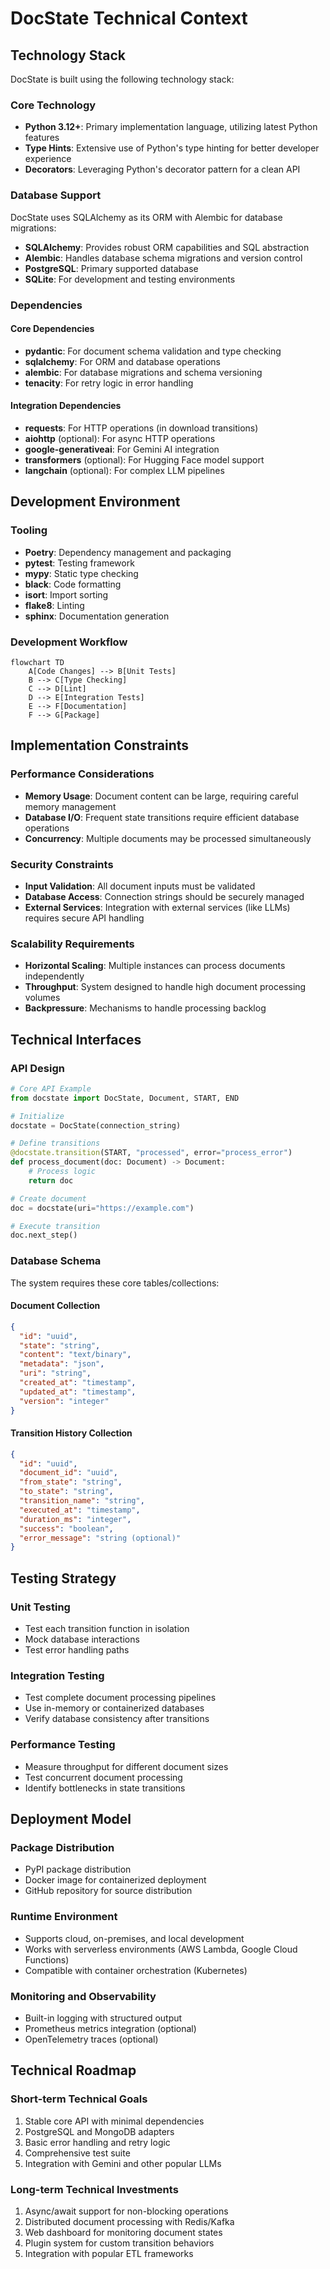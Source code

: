 # DocState Technical Context

## Technology Stack

DocState is built using the following technology stack:

### Core Technology

- **Python 3.12+**: Primary implementation language, utilizing latest Python features
- **Type Hints**: Extensive use of Python's type hinting for better developer experience
- **Decorators**: Leveraging Python's decorator pattern for a clean API

### Database Support

DocState uses SQLAlchemy as its ORM with Alembic for database migrations:

- **SQLAlchemy**: Provides robust ORM capabilities and SQL abstraction
- **Alembic**: Handles database schema migrations and version control
- **PostgreSQL**: Primary supported database
- **SQLite**: For development and testing environments

### Dependencies

#### Core Dependencies
- **pydantic**: For document schema validation and type checking
- **sqlalchemy**: For ORM and database operations
- **alembic**: For database migrations and schema versioning
- **tenacity**: For retry logic in error handling

#### Integration Dependencies
- **requests**: For HTTP operations (in download transitions)
- **aiohttp** (optional): For async HTTP operations
- **google-generativeai**: For Gemini AI integration
- **transformers** (optional): For Hugging Face model support
- **langchain** (optional): For complex LLM pipelines

## Development Environment

### Tooling

- **Poetry**: Dependency management and packaging
- **pytest**: Testing framework
- **mypy**: Static type checking
- **black**: Code formatting
- **isort**: Import sorting
- **flake8**: Linting
- **sphinx**: Documentation generation

### Development Workflow

```mermaid
flowchart TD
    A[Code Changes] --> B[Unit Tests]
    B --> C[Type Checking]
    C --> D[Lint]
    D --> E[Integration Tests]
    E --> F[Documentation]
    F --> G[Package]
```

## Implementation Constraints

### Performance Considerations

- **Memory Usage**: Document content can be large, requiring careful memory management
- **Database I/O**: Frequent state transitions require efficient database operations
- **Concurrency**: Multiple documents may be processed simultaneously

### Security Constraints

- **Input Validation**: All document inputs must be validated
- **Database Access**: Connection strings should be securely managed
- **External Services**: Integration with external services (like LLMs) requires secure API handling

### Scalability Requirements

- **Horizontal Scaling**: Multiple instances can process documents independently
- **Throughput**: System designed to handle high document processing volumes
- **Backpressure**: Mechanisms to handle processing backlog

## Technical Interfaces

### API Design

```python
# Core API Example
from docstate import DocState, Document, START, END

# Initialize
docstate = DocState(connection_string)

# Define transitions
@docstate.transition(START, "processed", error="process_error")
def process_document(doc: Document) -> Document:
    # Process logic
    return doc

# Create document
doc = docstate(uri="https://example.com")

# Execute transition
doc.next_step()
```

### Database Schema

The system requires these core tables/collections:

#### Document Collection
```json
{
  "id": "uuid",
  "state": "string",
  "content": "text/binary",
  "metadata": "json",
  "uri": "string",
  "created_at": "timestamp",
  "updated_at": "timestamp",
  "version": "integer"
}
```

#### Transition History Collection
```json
{
  "id": "uuid",
  "document_id": "uuid",
  "from_state": "string",
  "to_state": "string",
  "transition_name": "string",
  "executed_at": "timestamp",
  "duration_ms": "integer",
  "success": "boolean",
  "error_message": "string (optional)"
}
```

## Testing Strategy

### Unit Testing

- Test each transition function in isolation
- Mock database interactions
- Test error handling paths

### Integration Testing

- Test complete document processing pipelines
- Use in-memory or containerized databases
- Verify database consistency after transitions

### Performance Testing

- Measure throughput for different document sizes
- Test concurrent document processing
- Identify bottlenecks in state transitions

## Deployment Model

### Package Distribution

- PyPI package distribution
- Docker image for containerized deployment
- GitHub repository for source distribution

### Runtime Environment

- Supports cloud, on-premises, and local development
- Works with serverless environments (AWS Lambda, Google Cloud Functions)
- Compatible with container orchestration (Kubernetes)

### Monitoring and Observability

- Built-in logging with structured output
- Prometheus metrics integration (optional)
- OpenTelemetry traces (optional)

## Technical Roadmap

### Short-term Technical Goals

1. Stable core API with minimal dependencies
2. PostgreSQL and MongoDB adapters
3. Basic error handling and retry logic
4. Comprehensive test suite
5. Integration with Gemini and other popular LLMs

### Long-term Technical Investments

1. Async/await support for non-blocking operations
2. Distributed document processing with Redis/Kafka
3. Web dashboard for monitoring document states
4. Plugin system for custom transition behaviors
5. Integration with popular ETL frameworks
